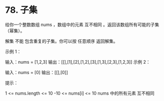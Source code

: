 # 78. 子集
给你一个整数数组 nums ，数组中的元素 互不相同 。返回该数组所有可能的子集（幂集）。

解集 不能 包含重复的子集。你可以按 任意顺序 返回解集。

 

示例 1：

输入：nums = [1,2,3]
输出：[[],[1],[2],[1,2],[3],[1,3],[2,3],[1,2,3]]
示例 2：

输入：nums = [0]
输出：[[],[0]]
 

提示：

1 <= nums.length <= 10
-10 <= nums[i] <= 10
nums 中的所有元素 互不相同
